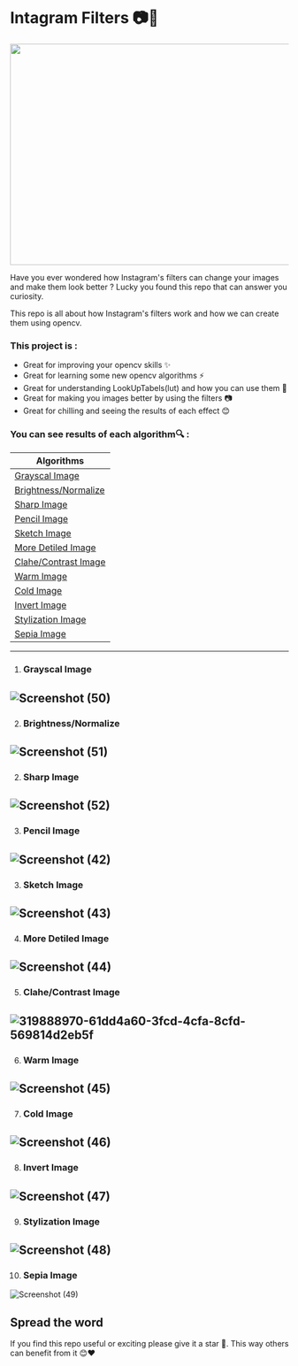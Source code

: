 # Intagram Filters 📷🎇


<img src="https://github.com/0nE01/Intagram-filters/assets/127254729/dcb45919-1f98-484a-90f0-a0aec662a60b" width="1100" height="400">

  Have you ever wondered how Instagram's filters can change your images and make them look better ? 
  Lucky you found this repo that can answer you curiosity.
  
  This repo is all about how Instagram's filters work and how we can create them using opencv.
  
  ### This project is :
- Great for improving your opencv skills ✨
- Great for learning some new opencv algorithms ⚡
- Great for understanding LookUpTabels(lut) and how you can use them 👀
- Great for making you images better by using the filters 📷
- Great for chilling and seeing the results of each effect 😊

### You can see results of each algorithm🔍 :
|  Algorithms  | 
| ------------- | 
| [Grayscal Image](https://github.com/0nE01/Intagram-filters/blob/main/README.md#grayscal-image) | 
| [Brightness/Normalize](https://github.com/0nE01/Intagram-filters/blob/main/README.md#brightnessnormalize)  |
| [Sharp Image](https://github.com/0nE01/Intagram-filters/blob/main/README.md#sharp-image) | 
| [Pencil Image](https://github.com/0nE01/Intagram-filters/blob/main/README.md#pencil-image) |
| [Sketch Image](https://github.com/0nE01/Intagram-filters/blob/main/README.md#sketch-image) |
| [More Detiled Image](https://github.com/0nE01/Intagram-filters/blob/main/README.md#more-detiled-image) |
| [Clahe/Contrast Image](https://github.com/0nE01/Intagram-filters/blob/main/README.md#clahecontrast-image) |
| [Warm Image](https://github.com/0nE01/Intagram-filters/blob/main/README.md#warm-image) |
| [Cold Image](https://github.com/0nE01/Intagram-filters/blob/main/README.md#cold-image) | 
| [Invert Image](https://github.com/0nE01/Intagram-filters/blob/main/README.md#invert-image) |
| [Stylization Image](https://github.com/0nE01/Intagram-filters/blob/main/README.md#stylization-image) |
| [Sepia Image](https://github.com/0nE01/Intagram-filters/blob/main/README.md#sepia-image)| 



-----


1.  ### Grayscal Image
![Screenshot (50)](https://github.com/0nE01/Intagram-filters/assets/127254729/642e3e1c-6021-4ab5-9216-1dfb10604c51)
-----
2.  ### Brightness/Normalize 
![Screenshot (51)](https://github.com/0nE01/Intagram-filters/assets/127254729/c1204df7-81b0-4b0c-b2f5-16306d0a2bc4)
-----
2.  ### Sharp Image
![Screenshot (52)](https://github.com/0nE01/Intagram-filters/assets/127254729/b373db31-7d1b-45f8-bb21-8561e25e8f97)
-----
3.  ### Pencil Image
![Screenshot (42)](https://github.com/0nE01/Intagram-filters/assets/127254729/e728cfe2-6292-4a0d-a1d6-9d07c772fe89)
-----
3.  ### Sketch Image
![Screenshot (43)](https://github.com/0nE01/Intagram-filters/assets/127254729/2efa0b5a-5d52-457e-96f6-d8841dd4a0a9)
-----
4. ### More Detiled Image
![Screenshot (44)](https://github.com/0nE01/Intagram-filters/assets/127254729/4f2b2cc9-94b4-4dcf-8558-f6f1a6462670)
-----
5. ### Clahe/Contrast Image
![319888970-61dd4a60-3fcd-4cfa-8cfd-569814d2eb5f](https://github.com/0nE01/Intagram-filters/assets/127254729/b368e8c3-90d5-40f5-8142-02a57e597926)
-----
6. ### Warm Image
![Screenshot (45)](https://github.com/0nE01/Intagram-filters/assets/127254729/56ce0542-81d5-4b02-91e5-a7ca46f2c287)
-----
7. ### Cold Image
![Screenshot (46)](https://github.com/0nE01/Intagram-filters/assets/127254729/cb48554e-3e3a-48b3-b177-4e711e29acaf)
-----
8. ### Invert Image
![Screenshot (47)](https://github.com/0nE01/Intagram-filters/assets/127254729/f43686a0-b7db-432b-a28f-ae9270ea5285)
-----
9. ### Stylization Image
![Screenshot (48)](https://github.com/0nE01/Intagram-filters/assets/127254729/8a70148f-e6cd-47cc-b2c9-0929d9fcc056)
-----
10. ### Sepia Image
![Screenshot (49)](https://github.com/0nE01/Intagram-filters/assets/127254729/a23abbff-baad-42a5-a177-785727a25bb7)

## Spread the word
If you find this repo useful or exciting please give it a star 🎇. This way others can benefit from it 😊❤
